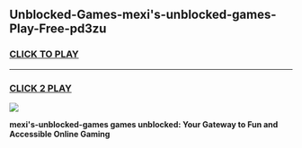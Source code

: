 
## Unblocked-Games-mexi's-unblocked-games-Play-Free-pd3zu
<h3>
<a href="https://premium76.site?title=mexi's-unblocked-games&ref=23A">CLICK TO PLAY</a></h3>
<hr>

<h3>
<a href="https://premium76.site?title=mexi's-unblocked-games&ref=23A">CLICK 2 PLAY</a>
  
</h3>

<a href="https://premium76.site?title=mexi's-unblocked-games&ref=23A"><img src="https://clearcache.store/games.png"></a>


**mexi's-unblocked-games games unblocked: Your Gateway to Fun and Accessible Online Gaming**
